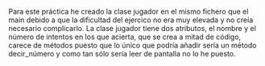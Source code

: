 Para este práctica he creado la clase jugador en el mismo fichero que el main debido a que la dificultad del ejercico no era muy elevada y no creía necesario complicarlo. La clase jugador tiene dos atributos, el nombre y el número de intentos en los que acierta, que se crea a mitad de código, carece de métodos puesto que lo único que podría añadir sería un método decir_número y como tan sólo sería leer de pantalla no lo he puesto.
